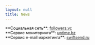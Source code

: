 ```yaml
---
layout: null
title: News
---
```


<style>
.news-item {
  margin-bottom: 0.7em;
}
.news-item p {
  font-size: 0.9em;
  margin: 0;
  /* color: #828282; */
}
.news-item .date {
  color: #000000;
}
/* .news-item a {
  color: #828282; 
  text-decoration: underline;
} */
</style>

<div class="news-item">
  <p><span class="date">**Социальная сеть**</span>: <a href="https://followers.vc">followers.vc</a></p>
  <p><span class="date">**Сервис мониторинга**</span>: <a href="https://uptime.bz">uptime.bz</a></p>
  <p><span class="date">**Сервис e-mail иаркетинга**</span>: <a href="https://swiftsend.ru">swiftsend.ru</a></p>
</div>
